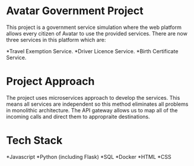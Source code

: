 # Avatar Government Project

This project is a government service simulation where the web platform allows every citizen of Avatar to use the provided services.
There are now three services in this platform which are:

*Travel Exemption Service.
*Driver Licence Service.
*Birth Certificate Service.

# Project Approach

The project uses microservices approach to develop the services. This means all services are independent so this method eliminates all problems in monolithic architecture. 
The API gateway allows us to map all of the incoming calls and direct them to appropraite destinations.

# Tech Stack

*Javascript
*Python (including Flask)
*SQL
*Docker
*HTML
*CSS

